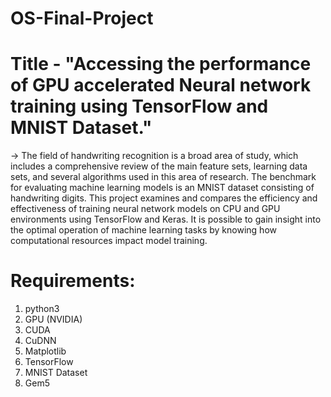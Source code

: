# OS-Final-Project

# Title - "Accessing the performance of GPU accelerated Neural network training using TensorFlow and MNIST Dataset."
-> The field of handwriting recognition is a broad area of study, which includes a comprehensive review of the main feature sets, learning data sets, and several algorithms used in this area of research. The benchmark for evaluating machine learning models is an MNIST dataset consisting of handwriting digits. This project examines and compares the efficiency and effectiveness of training neural network models on CPU and GPU environments using TensorFlow and Keras. It is possible to gain insight into the optimal operation of machine learning tasks by knowing how computational resources impact model training.

# Requirements:
1. python3
2. GPU (NVIDIA)
3. CUDA
4. CuDNN
5. Matplotlib
6. TensorFlow
7. MNIST Dataset
8. Gem5
   
